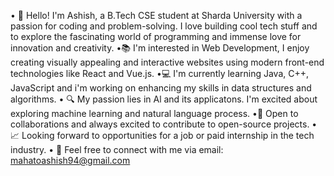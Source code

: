 • 👋 Hello! I'm Ashish, a B.Tech CSE student at Sharda University with a passion for coding and problem-solving. 
I love building cool tech stuff and to explore the fascinating world of programming and immense love for innovation and creativity.
•📚 I'm interested in Web Development, I enjoy creating visually appealing and interactive websites using modern front-end technologies like React and Vue.js.
•💻 I'm currently learning Java, C++, JavaScript and i'm working on enhancing my skills in data structures and algorithms.
• 🔍 My passion lies in Al and its applicatons. I'm excited about exploring machine learning and natural language process.
•🤝 Open to collaborations and always excited to contribute to open-source projects.
• 📈 Looking forward to opportunities for a job or paid internship in the tech industry.
• 📩 Feel free to connect with me via email: mahatoashish94@gmail.com
